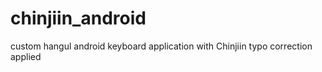 # chinjiin_android
custom hangul android keyboard application with Chinjiin typo correction applied
